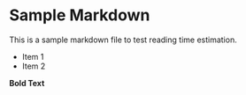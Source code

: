 # Sample Markdown

This is a sample markdown file to test reading time estimation.

- Item 1
- Item 2

**Bold Text**
